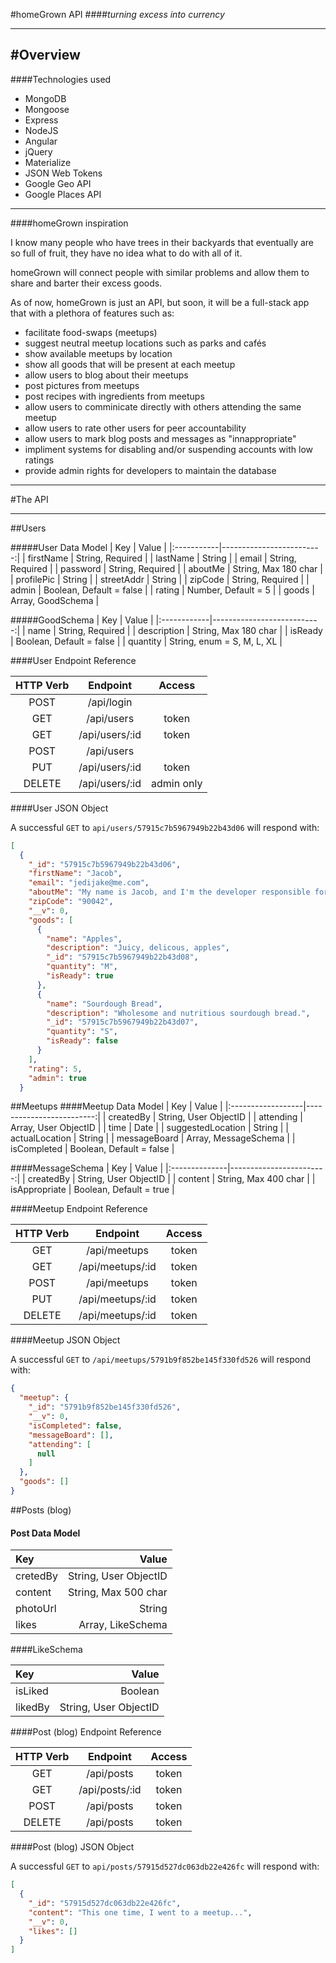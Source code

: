 #homeGrown API
####*turning excess into currency*
___
#Overview
---
####Technologies used
* MongoDB
* Mongoose
* Express
* NodeJS
* Angular
* jQuery
* Materialize
* JSON Web Tokens
* Google Geo API
* Google Places API

___

####homeGrown inspiration

I know many people who have trees in their backyards that eventually are so full of fruit, they have no idea what to do with all of it.  

homeGrown will connect people with similar problems and allow them to share and barter their excess goods.  

As of now, homeGrown is just an API, but soon, it will be a full-stack app that with a plethora of features such as: 

* facilitate food-swaps (meetups)
* suggest neutral meetup locations such as parks and cafés
* show available meetups by location 
* show all goods that will be present at each meetup 
* allow users to blog about their meetups
* post pictures from meetups
* post recipes with ingredients from meetups
* allow users to comminicate directly with others attending the same meetup
* allow users to rate other users for peer accountability
* allow users to mark blog posts and messages as "innappropriate" 
* impliment systems for disabling and/or suspending accounts with low ratings
* provide admin rights for developers to maintain the database

___
#The API
___

##Users

#####User Data Model
| Key        | Value                    |
|:-----------|-------------------------:|
| firstName  | String, Required         |
| lastName   | String                   |
| email      | String, Required         |
| password   | String, Required         |
| aboutMe    | String, Max 180 char     |
| profilePic | String                   |
| streetAddr | String                   |
| zipCode    | String, Required         |
| admin      | Boolean, Default = false |
| rating     | Number, Default = 5      |
| goods      | Array, GoodSchema        |

#####GoodSchema
| Key         | Value                      |
|:------------|---------------------------:|
| name        | String, Required           |
| description | String, Max 180 char       |
| isReady     | Boolean, Default = false   |
| quantity    | String, enum = S, M, L, XL |

####User Endpoint Reference 

| HTTP Verb | Endpoint       | Access     |
|:---------:|:--------------:|:----------:|
| POST      | /api/login     |            |
| GET       | /api/users     | token      |
| GET       | /api/users/:id | token      |
| POST      | /api/users     |            |
| PUT       | /api/users/:id | token      |
| DELETE    | /api/users/:id | admin only |

####User JSON Object

A successful `GET` to `api/users/57915c7b5967949b22b43d06` will respond with:

```JSON
[
  {
    "_id": "57915c7b5967949b22b43d06",
    "firstName": "Jacob",
    "email": "jedijake@me.com",
    "aboutMe": "My name is Jacob, and I'm the developer responsible for homeGrown.  I hope you find it helpful when your lemon tree yields more lemons than you know what to do with.",
    "zipCode": "90042",
    "__v": 0,
    "goods": [
      {
        "name": "Apples",
        "description": "Juicy, delicous, apples",
        "_id": "57915c7b5967949b22b43d08",
        "quantity": "M",
        "isReady": true
      },
      {
        "name": "Sourdough Bread",
        "description": "Wholesome and nutritious sourdough bread.",
        "_id": "57915c7b5967949b22b43d07",
        "quantity": "S",
        "isReady": false
      }
    ],
    "rating": 5,
    "admin": true
  }
```

##Meetups
####Meetup Data Model
| Key               | Value                    |
|:------------------|-------------------------:|
| createdBy         | String, User ObjectID    |
| attending         | Array, User ObjectID     |
| time              | Date                     |
| suggestedLocation | String                   |
| actualLocation    | String                   |
| messageBoard      | Array, MessageSchema     |
| isCompleted       | Boolean, Default = false |

####MessageSchema
| Key           | Value                   |
|:--------------|------------------------:|
| createdBy     | String, User ObjectID   |
| content       | String, Max 400 char    |
| isAppropriate | Boolean, Default = true |

####Meetup Endpoint Reference

| HTTP Verb | Endpoint         | Access     |
|:---------:|:----------------:|:----------:|
| GET       | /api/meetups     | token      |
| GET       | /api/meetups/:id | token      |
| POST      | /api/meetups     | token      |
| PUT       | /api/meetups/:id | token      |
| DELETE    | /api/meetups/:id | token      |

####Meetup JSON Object

A successful `GET` to `/api/meetups/5791b9f852be145f330fd526` will respond with:

```json
{
  "meetup": {
    "_id": "5791b9f852be145f330fd526",
    "__v": 0,
    "isCompleted": false,
    "messageBoard": [],
    "attending": [
      null
    ]
  },
  "goods": []
}
```
##Posts (blog)
#### Post Data Model

| Key      | Value                 |
|:---------|----------------------:|
| cretedBy | String, User ObjectID |
| content  | String, Max 500 char  |
| photoUrl | String                |
| likes    | Array, LikeSchema     |

####LikeSchema

| Key     | Value                 |
|:--------|----------------------:|
| isLiked | Boolean               |
| likedBy | String, User ObjectID |

####Post (blog) Endpoint Reference

| HTTP Verb | Endpoint       | Access  |
|:---------:|:--------------:|:-------:|
| GET       | /api/posts     | token   |
| GET       | /api/posts/:id | token   |
| POST      | /api/posts     | token   |
| DELETE    | /api/posts     | token   |

####Post (blog) JSON Object

A successful `GET` to `api/posts/57915d527dc063db22e426fc` will respond with:

```json
[
  {
    "_id": "57915d527dc063db22e426fc",
    "content": "This one time, I went to a meetup...",
    "__v": 0,
    "likes": []
  }
]
```


